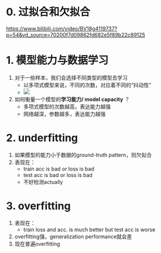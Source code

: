 # 0. 过拟合和欠拟合
https://www.bilibili.com/video/BV18g4119737?p=54&vd_source=70200f7d09862fd682e5f89b22c89125


# 1. 模型能力与数据学习
1. 对于一些样本，我们会选择不同类型的模型去学习
    - 以多项式模型来说，不同的次数，对应着不同的“抖动性”
    - ![](https://gitee.com/wyjyoga/my-pic-go/raw/master/img/20221208171850.png)
2. 如何衡量一个模型的**学习能力/ model capacity** ？
    - 多项式模型的次数越高，表达能力越强
    - 网络越深，参数越多，表达能力越强


# 2. underfitting
1. 如果模型的能力小于数据的ground-truth pattern，则欠拟合
2. 表现在：
    - train acc is bad or loss is bad
    - test acc is bad or loss is bad
    - 不好检测actually

# 3. overfitting
1. 表现在：
   - train loss and acc. is much better but test acc is worse
2. overfitting强，generalization performance就会差
3. 现在普遍overfitting